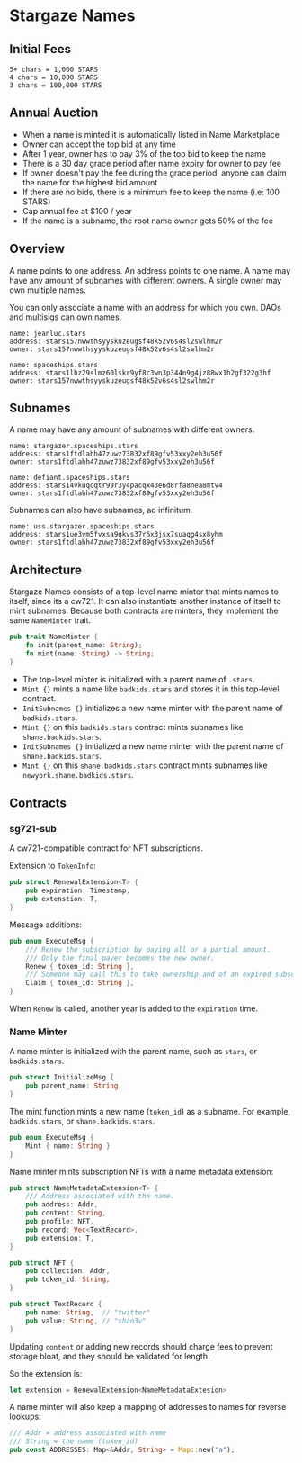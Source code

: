 # Stargaze Names

## Initial Fees

```
5+ chars = 1,000 STARS
4 chars = 10,000 STARS
3 chars = 100,000 STARS
```

## Annual Auction

- When a name is minted it is automatically listed in Name Marketplace
- Owner can accept the top bid at any time
- After 1 year, owner has to pay 3% of the top bid to keep the name
- There is a 30 day grace period after name expiry for owner to pay fee
- If owner doesn't pay the fee during the grace period, anyone can claim the name for the highest bid amount
- If there are no bids, there is a minimum fee to keep the name (i.e: 100 STARS)
- Cap annual fee at $100 / year
- If the name is a subname, the root name owner gets 50% of the fee

## Overview

A name points to one address. An address points to one name. A name may have any amount of subnames with different owners. A single owner may own multiple names.

You can only associate a name with an address for which you own. DAOs and multisigs can own names.

```
name: jeanluc.stars
address: stars157nwwthsyyskuzeugsf48k52v6s4sl2swlhm2r
owner: stars157nwwthsyyskuzeugsf48k52v6s4sl2swlhm2r
```

```
name: spaceships.stars
address: stars1lhz29slmz60lskr9yf8c3wn3p344n9g4jz88wx1h2gf322g3hf
owner: stars157nwwthsyyskuzeugsf48k52v6s4sl2swlhm2r
```

## Subnames

A name may have any amount of subnames with different owners.

```
name: stargazer.spaceships.stars
address: stars1ftdlahh47zuwz73832xf89gfv53xxy2eh3u56f
owner: stars1ftdlahh47zuwz73832xf89gfv53xxy2eh3u56f
```

```
name: defiant.spaceships.stars
address: stars14vkuqqqtr99r3y4pacqx43e6d8rfa8nea8mtv4
owner: stars1ftdlahh47zuwz73832xf89gfv53xxy2eh3u56f
```

Subnames can also have subnames, ad infinitum.

```
name: uss.stargazer.spaceships.stars
address: stars1ue3vm5fvxsa9qkvs37r6x3jsx7suaqg4sx8yhm
owner: stars1ftdlahh47zuwz73832xf89gfv53xxy2eh3u56f
```

## Architecture

Stargaze Names consists of a top-level name minter that mints names to itself, since its a cw721. It can also instantiate another instance of itself to mint subnames. Because both contracts are minters, they implement the same `NameMinter` trait.

```rs
pub trait NameMinter {
    fn init(parent_name: String);
    fn mint(name: String) -> String;
}
```

- The top-level minter is initialized with a parent name of `.stars`.
- `Mint {}` mints a name like `badkids.stars` and stores it in this top-level contract.
- `InitSubnames {}` initializes a new name minter with the parent name of `badkids.stars`.
- `Mint {}` on this `badkids.stars` contract mints subnames like `shane.badkids.stars`.
- `InitSubnames {}` initialized a new name minter with the parent name of `shane.badkids.stars`.
- `Mint {}` on this `shane.badkids.stars` contract mints subnames like `newyork.shane.badkids.stars`.

## Contracts

### sg721-sub

A cw721-compatible contract for NFT subscriptions.

Extension to `TokenInfo`:

```rs
pub struct RenewalExtension<T> {
    pub expiration: Timestamp,
    pub extenstion: T,
}
```

Message additions:

```rs
pub enum ExecuteMsg {
    /// Renew the subscription by paying all or a partial amount.
    /// Only the final payer becomes the new owner.
    Renew { token_id: String },
    /// Someone may call this to take ownership and of an expired subscription
    Claim { token_id: String },
}
```

When `Renew` is called, another year is added to the `expiration` time.

### Name Minter

A name minter is initialized with the parent name, such as `stars`, or `badkids.stars`.

```rs
pub struct InitializeMsg {
    pub parent_name: String,
}
```

The mint function mints a new name (`token_id`) as a subname. For example, `badkids.stars`, or `shane.badkids.stars`.

```rs
pub enum ExecuteMsg {
    Mint { name: String }
}
```

Name minter mints subscription NFTs with a name metadata extension:

```rs
pub struct NameMetadataExtension<T> {
    /// Address associated with the name.
    pub address: Addr,
    pub content: String,
    pub profile: NFT,
    pub record: Vec<TextRecord>,
    pub extension: T,
}

pub struct NFT {
    pub collection: Addr,
    pub token_id: String,
}

pub struct TextRecord {
    pub name: String,  // "twitter"
    pub value: String, // "shan3v"
}
```

Updating `content` or adding new records should charge fees to prevent storage bloat, and they should be validated for length.

So the extension is:

```rs
let extension = RenewalExtension<NameMetadataExtesion>
```

A name minter will also keep a mapping of addresses to names for reverse lookups:

```rs
/// Addr = address associated with name
/// String = the name (token_id)
pub const ADDRESSES: Map<&Addr, String> = Map::new("a");
```
